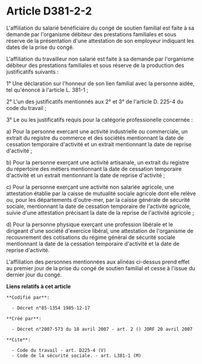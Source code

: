 # Article D381-2-2

L'affiliation du salarié bénéficiaire du congé de soutien familial est faite à sa demande par l'organisme débiteur des
prestations familiales et sous réserve de la présentation d'une attestation de son employeur indiquant les dates de la prise
du congé.

L'affiliation du travailleur non salarié est faite à sa demande par l'organisme débiteur des prestations familiales et sous
réserve de la production des justificatifs suivants :

1° Une déclaration sur l'honneur de son lien familial avec la personne aidée, tel qu'énoncé à l'article L. 381-1 ;

2° L'un des justificatifs mentionnés aux 2° et 3° de l'article D. 225-4 du code du travail ;

3° Le ou les justificatifs requis pour la catégorie professionelle concernée :

a) Pour la personne exercant une activité industrielle ou commerciale, un extrait du registre du commerce et des sociétés
mentionnant la date de cessation temporaire d'activité et un extrait mentionnant la date de reprise d'activité ;

b) Pour la personne exerçant une activité artisanale, un extrait du registre du répertoire des métiers mentionnant la date de
cessation temporaire d'activité et un extrait mentionnant la date de reprise d'activité ;

c) Pour la personne exerçant une activité non salariée agricole, une attestation établie par la caisse de mutualité sociale
agricole dont elle relève ou, pour les départements d'outre-mer, par la caisse générale de sécurité sociale, mentionnant la
date de cessation temporaire de l'activité agricole, suivie d'une attestation précisant la date de la reprise de l'activité
agricole ;

d) Pour la personne physique exerçant une profession libérale et le dirigeant d'une société d'exercice libéral, une
attestation de l'organisme de recouvrement des cotisations du régime général de sécurité sociale mentionnant la date de la
cessation temporaire d'activité et la date de reprise d'activité.

L'affiliation des personnes mentionnées aux alinéas ci-dessus prend effet au premier jour de la prise du congé de soutien
familial et cesse à l'issue du dernier jour du congé.

**Liens relatifs à cet article**

	**Codifié par**:

	  - Décret n°85-1354 1985-12-17

	**Créé par**:

	  - Décret n°2007-573 du 18 avril 2007 - art. 2 () JORF 20 avril 2007

	**Cite**:

	  - Code du travail - art. D225-4 (V)
	  - Code de la sécurité sociale. - art. L381-1 (M)

